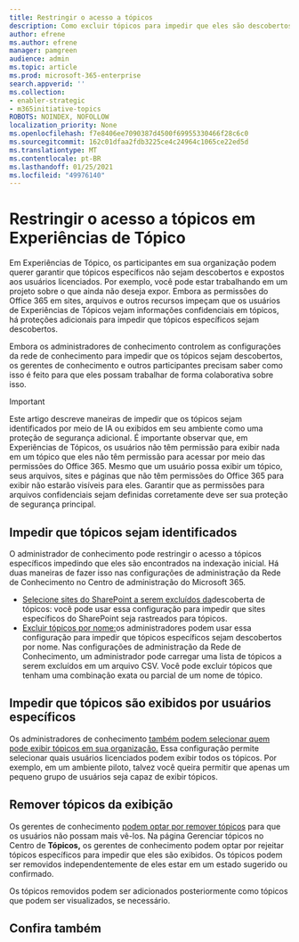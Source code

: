 ```yaml
---
title: Restringir o acesso a tópicos
description: Como excluir tópicos para impedir que eles são descobertos.
author: efrene
ms.author: efrene
manager: pamgreen
audience: admin
ms.topic: article
ms.prod: microsoft-365-enterprise
search.appverid: ''
ms.collection:
- enabler-strategic
- m365initiative-topics
ROBOTS: NOINDEX, NOFOLLOW
localization_priority: None
ms.openlocfilehash: f7e8406ee7090387d4500f69955330466f28c6c0
ms.sourcegitcommit: 162c01dfaa2fdb3225ce4c24964c1065ce22ed5d
ms.translationtype: MT
ms.contentlocale: pt-BR
ms.lasthandoff: 01/25/2021
ms.locfileid: "49976140"
---
```

# <a name="restrict-access-to-topics-in-topic-experiences"></a>Restringir o acesso a tópicos em Experiências de Tópico

Em Experiências de Tópico, os participantes em sua organização podem querer garantir que tópicos específicos não sejam descobertos e expostos aos usuários licenciados. Por exemplo, você pode estar trabalhando em um projeto sobre o que ainda não deseja expor. Embora as permissões do Office 365 em sites, arquivos e outros recursos impeçam que os usuários de Experiências de Tópicos vejam informações confidenciais em tópicos, há proteções adicionais para impedir que tópicos específicos sejam descobertos.

Embora os administradores de conhecimento controlem as configurações da rede de conhecimento para impedir que os tópicos sejam descobertos, os gerentes de conhecimento e outros participantes precisam saber como isso é feito para que eles possam trabalhar de forma colaborativa sobre isso.

> [!Important] 
> Este artigo descreve maneiras de impedir que os tópicos sejam identificados por meio de IA ou exibidos em seu ambiente como uma proteção de segurança adicional. É importante observar que, em Experiências de Tópicos, os usuários não têm permissão para exibir nada em um tópico que eles não têm permissão para acessar por meio das permissões do Office 365. Mesmo que um usuário possa exibir um tópico, seus arquivos, sites e páginas que não têm permissões do Office 365 para exibir não estarão visíveis para eles. Garantir que as permissões para arquivos confidenciais sejam definidas corretamente deve ser sua proteção de segurança principal.

## <a name="prevent-topics-from-being-identified"></a>Impedir que tópicos sejam identificados

O administrador de conhecimento pode restringir o acesso a tópicos específicos impedindo que eles são encontrados na indexação inicial. Há duas maneiras de fazer isso nas configurações de administração da Rede de Conhecimento no Centro de administração do Microsoft 365.
 
- [Selecione sites do SharePoint a serem excluídos da](https://docs.microsoft.com/microsoft-365/knowledge/topic-experiences-discovery#select-sharepoint-topic-sources)descoberta de tópicos: você pode usar essa configuração para impedir que sites específicos do SharePoint seja rastreados para tópicos.
- [Excluir tópicos por nome:](https://docs.microsoft.com/microsoft-365/knowledge/topic-experiences-discovery#exclude-topics-by-name)os administradores podem usar essa configuração para impedir que tópicos específicos sejam descobertos por nome. Nas configurações de administração da Rede de Conhecimento, um administrador pode carregar uma lista de tópicos a serem excluídos em um arquivo CSV. Você pode excluir tópicos que tenham uma combinação exata ou parcial de um nome de tópico.

## <a name="prevent-topics-from-being-viewed-by-specific-users"></a>Impedir que tópicos são exibidos por usuários específicos

Os administradores de conhecimento [também podem selecionar quem pode exibir tópicos em sua organização.](https://docs.microsoft.com/microsoft-365/knowledge/topic-experiences-knowledge-rules) Essa configuração permite selecionar quais usuários licenciados podem exibir todos os tópicos. Por exemplo, em um ambiente piloto, talvez você queira permitir que apenas um pequeno grupo de usuários seja capaz de exibir tópicos.

## <a name="remove-topics-from-being-viewed"></a>Remover tópicos da exibição

Os gerentes de conhecimento [podem optar por remover tópicos](https://docs.microsoft.com/microsoft-365/knowledge/manage-topics) para que os usuários não possam mais vê-los. Na página Gerenciar tópicos no Centro de **Tópicos,** os gerentes de conhecimento podem optar por rejeitar tópicos específicos para impedir que eles são exibidos. Os tópicos podem ser removidos independentemente de eles estar em um estado sugerido ou confirmado.

Os tópicos removidos podem ser adicionados posteriormente como tópicos que podem ser visualizados, se necessário. 


## <a name="see-also"></a>Confira também



  






